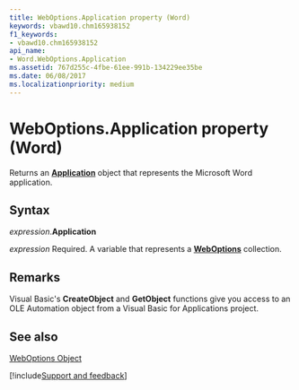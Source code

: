 ```yaml
---
title: WebOptions.Application property (Word)
keywords: vbawd10.chm165938152
f1_keywords:
- vbawd10.chm165938152
api_name:
- Word.WebOptions.Application
ms.assetid: 767d255c-4fbe-61ee-991b-134229ee35be
ms.date: 06/08/2017
ms.localizationpriority: medium
---
```



# WebOptions.Application property (Word)

Returns an **[Application](Word.Application.md)** object that represents the Microsoft Word application.


## Syntax

_expression_.**Application**

_expression_ Required. A variable that represents a **[WebOptions](Word.WebOptions.md)** collection.


## Remarks

Visual Basic's **CreateObject** and **GetObject** functions give you access to an OLE Automation object from a Visual Basic for Applications project.


## See also


[WebOptions Object](Word.WebOptions.md)

[!include[Support and feedback](~/includes/feedback-boilerplate.md)]